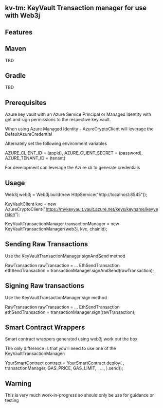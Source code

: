 ## kv-tm: KeyVault Transaction manager for use with Web3j

## Features



## Maven

TBD

## Gradle

TBD

## Prerequisites

Azure key vault with an Azure Service Principal or Managed Identity with get and sign permissions to the respective key vault.

When using Azure Managed Identity - AzureCryptoClient will leverage the DefaultAzureCredential

Alternately set the following environment variables

AZURE_CLIENT_ID = (appId),
AZURE_CLIENT_SECRET = (password),
AZURE_TENANT_ID = (tenant)

For development can leverage the Azure cli to generate credentials

## Usage

Web3j web3j = Web3j.build(new HttpService("http://localhost:8545"));

KeyVaultClient kvc = new AzureCryptoClient("https://mykeyvault.vault.azure.net/keys/keyname/keyversion");

KeyVaultTransactionManager transactionManager = new KeyVaultTransactionManager(web3j, kvc, chainId);

## Sending Raw Transactions

Use the KeyVaultTransactionManager signAndSend method

RawTransaction rawTransaction = ...
EthSendTransaction ethSendTransaction = transactionManager.signAndSend(rawTransaction);

## Signing Raw transactions

Use the KeyVaultTransactionManager sign method

RawTransaction rawTransaction = ...
EthSendTransaction ethSendTransaction = transactionManager.sign(rawTransaction);

## Smart Contract Wrappers

Smart contract wrappers generated using web3j work out the box.

The only difference is that you'll need to use one of the KeyVaultTransactionManager:

YourSmartContract contract = YourSmartContract.deploy(
    <web3j>, transactionManager, GAS_PRICE, GAS_LIMIT,
    <param1>, ..., <paramN>).send();

## Warning

This is very much work-in-progress so should only be use for guidance or testing   